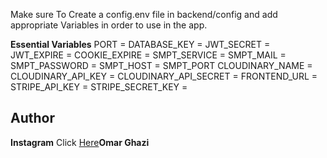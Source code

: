 Make sure To Create a config.env file in backend/config and add appropriate Variables in order to use in the app.

**Essential Variables**
PORT =
DATABASE_KEY =
JWT_SECRET =
JWT_EXPIRE =
COOKIE_EXPIRE =
SMPT_SERVICE =
SMPT_MAIL =
SMPT_PASSWORD =
SMPT_HOST =
SMPT_PORT
CLOUDINARY_NAME =
CLOUDINARY_API_KEY =
CLOUDINARY_API_SECRET =
FRONTEND_URL =
STRIPE_API_KEY =
STRIPE_SECRET_KEY =

## Author

**Instagram** Click [Here](https://www.instagram.com/om7_gh/)**Omar Ghazi**
